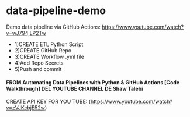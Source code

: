 # data-pipeline-demo

Demo data pipeline via GitHub Actions: https://www.youtube.com/watch?v=wJ794jLP2Tw

* 1)CREATE ETL Python Script
* 2)CREATE GitHub Repo
* 3)CREATE Workflow .yml file
* 4)Add Repo Secrets
* 5)Push and commit
   
#### FROM Automating Data Pipelines with Python & GitHub Actions [Code Walkthrough] DEL YOUTUBE CHANNEL DE Shaw Talebi 
CREATE API KEY FOR YOU TUBE:     (https://www.youtube.com/watch?v=zVJKcbjE52w)
